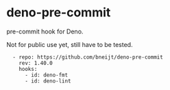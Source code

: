 # deno-pre-commit

pre-commit hook for Deno.

Not for public use yet, still have to be tested.

```
  - repo: https://github.com/bneijt/deno-pre-commit
    rev: 1.40.0
    hooks:
      - id: deno-fmt
      - id: deno-lint
```
